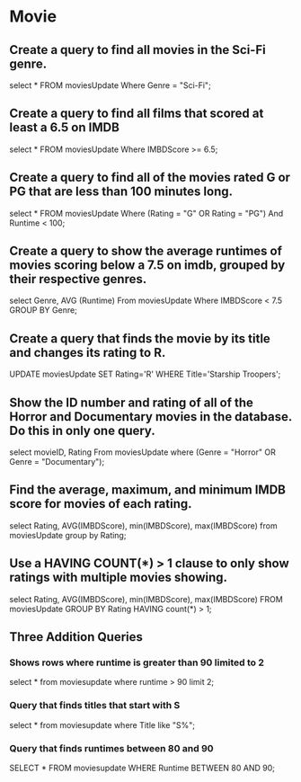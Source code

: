 # Movie

 ## Create a query to find all movies in the Sci-Fi genre.
 select * FROM moviesUpdate
 Where Genre = "Sci-Fi";

##  Create a query to find all films that scored at least a 6.5 on IMDB
 select * FROM moviesUpdate
 Where IMBDScore >= 6.5;

## Create a query to find all of the movies rated G or PG that are less than 100 minutes long.
 select * FROM moviesUpdate
 Where (Rating = "G" OR Rating = "PG")
 And Runtime < 100;

##  Create a query to show the average runtimes of movies scoring below a 7.5 on imdb, grouped by their respective genres.
 select Genre, AVG (Runtime)
  From moviesUpdate
 Where IMBDScore < 7.5
 GROUP BY Genre;

##  Create a query that finds the movie by its title and changes its rating to R.
 UPDATE moviesUpdate
 SET Rating='R'
 WHERE Title='Starship Troopers';

##  Show the ID number and rating of all of the Horror and Documentary movies in the database. Do this in only one query.
 select movieID, Rating
 From moviesUpdate
 where (Genre = "Horror" OR Genre = "Documentary");

##  Find the average, maximum, and minimum IMDB score for movies of each rating.
 select Rating, AVG(IMBDScore), min(IMBDScore), max(IMBDScore) 
 from moviesUpdate
 group by Rating;

##   Use a HAVING COUNT(*) > 1 clause to only show ratings with multiple movies showing.
 select Rating, AVG(IMBDScore), min(IMBDScore), max(IMBDScore) 
 FROM moviesUpdate
 GROUP BY Rating
 HAVING count(*) > 1;

## Three Addition Queries
### Shows rows where runtime is greater than 90 limited to 2
 select *
 from moviesupdate 
 where runtime > 90
 limit 2;

### Query that finds titles that start with S
select *
from moviesupdate 
where Title like "S%";

### Query that finds runtimes between 80 and 90
SELECT *
FROM moviesupdate
WHERE Runtime BETWEEN 80 AND 90;
